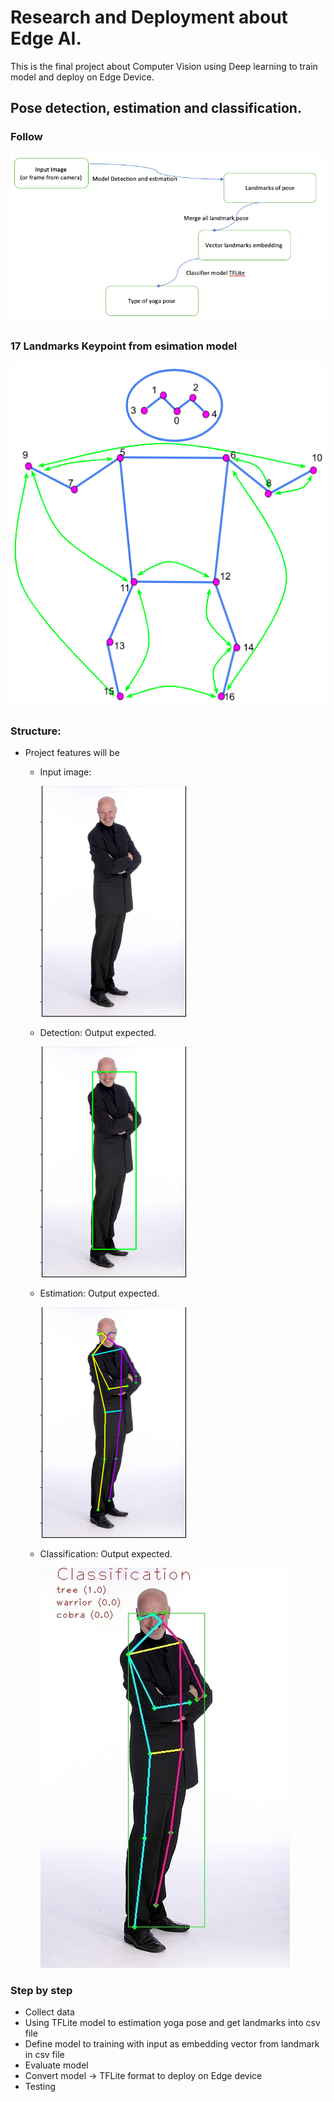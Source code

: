 # Research and Deployment about Edge AI.
This is the final project about Computer Vision using Deep learning to train model and deploy on Edge Device.

## Pose detection, estimation and classification.

### Follow

![Logic](test_data/follow_logic.png)

### 17 Landmarks Keypoint from esimation model

![17 landmarks](test_data/17_landmarks.png)

### Structure:
*   Project features will be
    *   Input image:
    
        ![Detection output](test_data/input.png)

    *   Detection: Output expected.
    
        ![Detection output](test_data/detection.png)

    *   Estimation: Output expected.
    
        ![Estimation output](test_data/estimation.png)
 
    *   Classification: Output expected.
 
        ![Estimation output](test_data/classification.jpg)

### Step by step
- Collect data
- Using TFLite model to estimation yoga pose and get landmarks into csv file
- Define model to training with input as embedding vector from landmark in csv file
- Evaluate model
- Convert model -> TFLite format to deploy on Edge device 
- Testing
